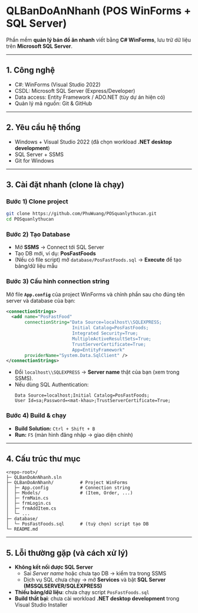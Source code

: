 # QLBanDoAnNhanh (POS WinForms + SQL Server)

Phần mềm **quản lý bán đồ ăn nhanh** viết bằng **C# WinForms**, lưu trữ dữ liệu trên **Microsoft SQL Server**.

---

## 1. Công nghệ
- C#: WinForms (Visual Studio 2022)
- CSDL: Microsoft SQL Server (Express/Developer)
- Data access: Entity Framework / ADO.NET (tùy dự án hiện có)
- Quản lý mã nguồn: Git & GitHub

---

## 2. Yêu cầu hệ thống
- Windows + Visual Studio 2022 (đã chọn workload **.NET desktop development**)
- SQL Server + SSMS
- Git for Windows

---

## 3. Cài đặt nhanh (clone là chạy)
### Bước 1) Clone project
```bash
git clone https://github.com/PhuWuang/POSquanlythucan.git
cd POSquanlythucan
```

### Bước 2) Tạo Database
- Mở **SSMS** → Connect tới SQL Server
- Tạo DB mới, ví dụ: **PosFastFoods**
- (Nếu có file script) mở `database/PosFastFoods.sql` → **Execute** để tạo bảng/dữ liệu mẫu

### Bước 3) Cấu hình connection string
Mở file **`App.config`** của project WinForms và chỉnh phần sau cho đúng tên server và database của bạn:
```xml
<connectionStrings>
  <add name="PosFastFood"
       connectionString="Data Source=localhost\\SQLEXPRESS;
                         Initial Catalog=PosFastFoods;
                         Integrated Security=True;
                         MultipleActiveResultSets=True;
                         TrustServerCertificate=True;
                         App=EntityFramework"
       providerName="System.Data.SqlClient" />
</connectionStrings>
```
- Đổi `localhost\\SQLEXPRESS` → **Server name** thật của bạn (xem trong SSMS).
- Nếu dùng SQL Authentication:
  ```
  Data Source=localhost;Initial Catalog=PosFastFoods;
  User Id=sa;Password=<mat-khau>;TrustServerCertificate=True;
  ```

### Bước 4) Build & chạy
- **Build Solution:** `Ctrl + Shift + B`
- **Run:** `F5` (màn hình đăng nhập → giao diện chính)

---

## 4. Cấu trúc thư mục
```text
<repo-root>/
├─ QLBanDoAnNhanh.sln
├─ QLBanDoAnNhanh/          # Project WinForms
│  ├─ App.config            # Connection string
│  ├─ Models/               # (Item, Order, ...)
│  ├─ frmMain.cs
│  ├─ frmLogin.cs
│  ├─ frmAddItem.cs
│  └─ ...
├─ database/
│  └─ PosFastFoods.sql      # (tuỳ chọn) script tạo DB
└─ README.md
```

---

## 5. Lỗi thường gặp (và cách xử lý)
- **Không kết nối được SQL Server**
  - Sai *Server name* hoặc chưa tạo DB → kiểm tra trong SSMS
  - Dịch vụ SQL chưa chạy → mở **Services** và bật **SQL Server (MSSQLSERVER/SQLEXPRESS)**
- **Thiếu bảng/dữ liệu**: chưa chạy script `PosFastFoods.sql`
- **Build thất bại**: chưa cài workload **.NET desktop development** trong Visual Studio Installer
